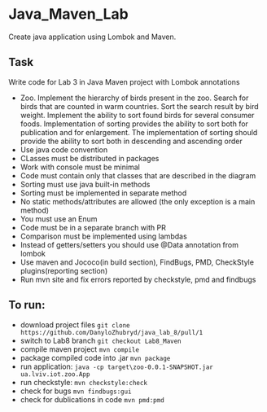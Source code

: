 # Java_Maven_Lab
Create java application using Lombok and Maven.
## Task
Write code for Lab 3 in Java Maven project with Lombok annotations

- Zoo. Implement the hierarchy of birds present in the zoo. Search for birds that are counted in warm countries. Sort the search result by bird weight. Implement the ability to sort found birds for several consumer foods. Implementation of sorting provides the ability to sort both for publication and for enlargement. The implementation of sorting should provide the ability to sort both in descending and ascending order	
- Use java code convention
- CLasses must be distributed in packages
- Work with console must be minimal
- Code must contain only that classes that are described in the diagram
- Sorting must use java built-in methods
- Sorting must be implemented in separate method
- No static methods/attributes are allowed (the only exception is a main method)
- You must use an Enum
- Code must be in a separate branch with PR
- Comparison must be implemented using lambdas
- Instead of getters/setters you should use @Data annotation from lombok
- Use maven and Jococo(in build section), FindBugs, PMD, CheckStyle plugins(reporting section)
- Run mvn site and fix errors reported by checkstyle, pmd and findbugs
## To run:
- download project files `git clone https://github.com/DanyloZhubryd/java_lab_8/pull/1`
- switch to Lab8 branch `git checkout Lab8_Maven`
- compile maven project `mvn compile`
- package compiled code into .jar `mvn package`
- run application: `java -cp target\zoo-0.0.1-SNAPSHOT.jar ua.lviv.iot.zoo.App`
- run checkstyle: `mvn checkstyle:check`
- check for bugs `mvn findbugs:gui`
- check for dublications in code `mvn pmd:pmd`
